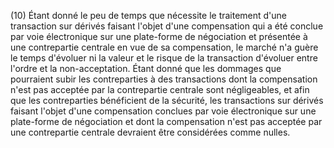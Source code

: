 (10) Étant donné le peu de temps que nécessite le traitement d'une transaction sur dérivés faisant l'objet d'une compensation qui a été conclue par voie électronique sur une plate-forme de négociation et présentée à une contrepartie centrale en vue de sa compensation, le marché n'a guère le temps d'évoluer ni la valeur et le risque de la transaction d'évoluer entre l'ordre et la non-acceptation. Étant donné que les dommages que pourraient subir les contreparties à des transactions dont la compensation n'est pas acceptée par la contrepartie centrale sont négligeables, et afin que les contreparties bénéficient de la sécurité, les transactions sur dérivés faisant l'objet d'une compensation conclues par voie électronique sur une plate-forme de négociation et dont la compensation n'est pas acceptée par une contrepartie centrale devraient être considérées comme nulles.